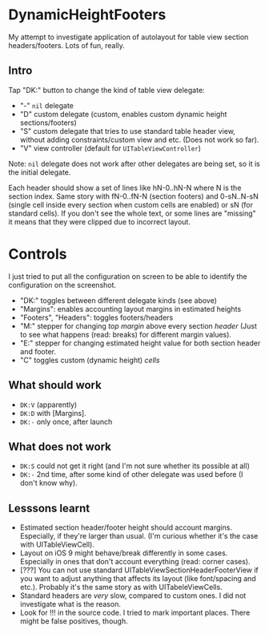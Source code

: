 # DynamicHeightFooters

My attempt to investigate application of autolayout for table view section headers/footers. Lots of fun, really.

## Intro

Tap "DK:" button to change the kind of table view delegate:

* "-" `nil` delegate
* "D" custom delegate (custom, enables custom dynamic height sections/footers)
* "S" custom delegate that tries to use standard table header view, without adding constraints/custom view and etc. (Does not work so far).
* "V" view controller (default for `UITableViewController`)

Note: `nil` delegate does not work after other delegates are being set, so it is the initial delegate.

Each header should show a set of lines like hN-0..hN-N where N is the section index. Same story with fN-0..fN-N (section footers) and 0-sN..N-sN (single cell inside every section when custom cells are enabled) or sN (for standard cells). If you don't see the whole text, or some lines are "missing" it means that they were clipped due to incorrect layout.

# Controls

I just tried to put all the configuration on screen to be able to identify the configuration on the screenshot.

* "DK:" toggles between different delegate kinds (see above)
* "Margins": enables accounting layout margins in estimated heights
* "Footers", "Headers": toggles footers/headers
* "M:" stepper for changing _top margin_ above every section _header_ (Just to see what happens (read: breaks) for different margin values).
* "E:" stepper for changing estimated height value for both section header and footer.
* "C" toggles custom (dynamic height) *cells*

## What should work

* `DK:V` (apparently)
* `DK:D` with [Margins].
* `DK:-` only once, after launch

## What does not work

* `DK:S` could not get it right (and I'm not sure whether its possible at all)
* `DK:-` 2nd time, after some kind of other delegate was used before (I don't know why).

## Lesssons learnt

* Estimated section header/footer height should account margins. Especially, if they're larger than usual. (I'm curious whether it's the case with UITableViewCell).
* Layout on iOS 9 might behave/break differently in some cases. Especially in ones that don't account everything (read: corner cases).
* [???] You can not use standard UITableViewSectionHeaderFooterView if you want to adjust anything that affects its layout (like font/spacing and etc.). Probably it's the same story as with UITabeleViewCells.
* Standard headers are _very_ slow, compared to custom ones. I did not investigate what is the reason.
* Look for !!! in the source code. I tried to mark important places. There might be false positives, though.
